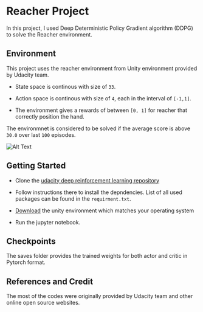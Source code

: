 # Reacher Project 


 In this project, I used Deep Deterministic Policy Gradient algorithm (DDPG) to solve the Reacher environment.

## Environment

This project uses the reacher environment from Unity environment provided by Udacity team.

- State space is continous with size of `33`.

- Action space is continous with size of `4`, each in the interval of `[-1,1]`.

- The environment gives a rewards of between `[0, 1]` for reacher that correctly position the hand. 

The environmnet is considered to be solved if the average score is above `30.0` over last `100` episodes.

![Alt Text](https://raw.githubusercontent.com/Unity-Technologies/ml-agents/master/docs/images/reacher.png)


## Getting Started

- Clone the <a href="https://github.com/udacity/deep-reinforcement-learning" target="_blank">udacity deep reinforcement learning repository</a>

- Follow instructions there to install the depndencies. List of all used packages can be found in the `requirment.txt`.


- <a href="https://github.com/udacity/deep-reinforcement-learning/tree/master/p2_continuous-control" target="_blank">Download</a> the unity environment which matches your operating system 


- Run the jupyter notebook.

## Checkpoints

The saves folder provides the trained weights for both actor and critic in Pytorch format.

## References and Credit

The most of the codes were originally provided by Udacity team and other online open source websites. 




















